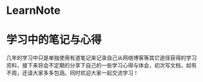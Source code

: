 # LearnNote
学习中的笔记与心得
==

几年的学习中只是单独使用有道笔记来记录自己从网络博客等其它途径获得的学习资料，接下来将会不定期的分享下自己的一些学习心得与体会，初次写文档，如有不周，还请大家多多包涵。同时欢迎大家一起交流学习！
